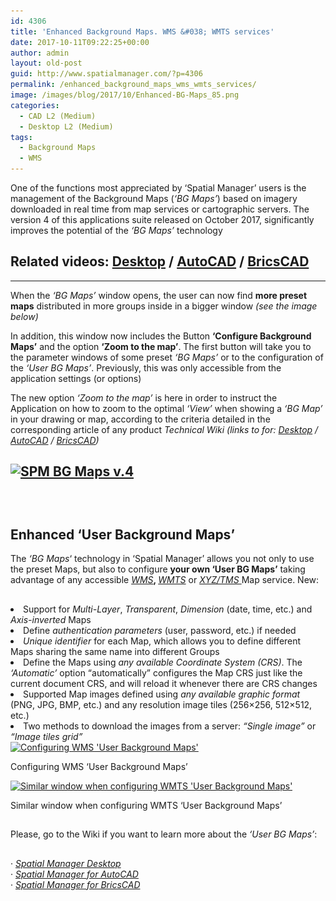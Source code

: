 ```yaml
---
id: 4306
title: 'Enhanced Background Maps. WMS &#038; WMTS services'
date: 2017-10-11T09:22:25+00:00
author: admin
layout: old-post
guid: http://www.spatialmanager.com/?p=4306
permalink: /enhanced_background_maps_wms_wmts_services/
image: /images/blog/2017/10/Enhanced-BG-Maps_85.png
categories:
  - CAD L2 (Medium)
  - Desktop L2 (Medium)
tags:
  - Background Maps
  - WMS
---
```

<p>
  One of the functions most appreciated by &#8216;Spatial Manager&#8217; users is the management of the Background Maps (<em>&#8216;BG Maps&#8217;</em>) based on imagery downloaded in real time from map services or cartographic servers. The version 4 of this applications suite released on October 2017, significantly improves the potential of the <em>&#8216;BG Maps&#8217;</em> technology<!--more-->
</p>

<h2>
  Related videos: <span><span><a href="https://youtu.be/zmH8Cdi5DPk?rel=0" target="_blank" rel="nofollow">Desktop</a></span></span> / <span><span><a href="https://youtu.be/jlBf9xs-GyE?rel=0" target="_blank" rel="nofollow">AutoCAD</a></span></span> / <span><span><a href="https://youtu.be/vo6UEi_r7Cs?rel=0" target="_blank" rel="nofollow">BricsCAD</a></span></span>
</h2>

* * *

<p>
  When the <em>&#8216;BG Maps&#8217;</em> window opens, the user can now find <strong>more preset maps</strong> distributed in more groups inside in a bigger window<em> (see the image below)</em>
</p>

<p>
  In addition, this window now includes the Button <strong>&#8216;Configure Background Maps&#8217;</strong> and the option <strong>&#8216;Zoom to the map&#8217;</strong>. The first button will take you to the parameter windows of some preset <em>&#8216;BG Maps&#8217;</em> or to the configuration of the <em>&#8216;User BG Maps&#8217;</em>. Previously, this was only accessible from the application settings (or options)
</p>

<p>
  The new option <em>&#8216;Zoom to the map&#8217;</em> is here in order to instruct the Application on how to zoom to the optimal <em>&#8216;View&#8217;</em> when showing a <em>&#8216;BG Map&#8217;</em> in your drawing or map, according to the criteria detailed in the corresponding article of any product <em>Technical Wiki</em> <em>(links to for: <span><span><a href="http://wiki.spatialmanager.com/index.php/Spatial_Manager_Desktop%E2%84%A2_-_FAQs:_Background_Maps#How_can_I_display_a_.27Background_Map.27_in_the_Map.3F" target="_blank" rel="nofollow">Desktop</a></span></span> / <span><span><a href="http://wiki.spatialmanager.com/index.php/Spatial_Manager%E2%84%A2_for_AutoCAD_-_FAQs:_Background_Maps_(%22Standard%22_and_%22Professional%22_editions_only)#How_can_I_display_a_.27Background_Map.27_in_the_drawing.3F" target="_blank" rel="nofollow">AutoCAD</a></span></span> / <span><span><a href="http://wiki.spatialmanager.com/index.php/Spatial_Manager%E2%84%A2_for_BricsCAD_-_FAQs:_Background_Maps_(%22Standard%22_and_%22Professional%22_editions_only)#How_can_I_display_a_.27Background_Map.27_in_the_drawing.3F" target="_blank" rel="nofollow">BricsCAD</a></span></span>)</em>
</p>

<h2>
  <a href="/images/blog/2017/10/SPM-BG-Maps-v.4.png" target="_blank" rel="nofollow"><img src="/images/blog/2017/10/SPM-BG-Maps-v.4.png" alt="SPM BG Maps v.4" width="584" height="461" srcset="/images/blog/2017/10/SPM-BG-Maps-v.4.png 584w, /images/blog/2017/10/SPM-BG-Maps-v.4-300x237.png 300w" sizes="(max-width: 584px) 100vw, 584px" /></a>
</h2>

<h2>
</h2>

&nbsp;

<h2>
  Enhanced &#8216;User Background Maps&#8217;
</h2>

<p>
  The <em>&#8216;BG Maps</em>&#8216; technology in &#8216;Spatial Manager&#8217; allows you not only to use the preset Maps, but also to configure <strong>your own &#8216;User BG Maps&#8217;</strong> taking advantage of any accessible <span><a href="https://en.wikipedia.org/wiki/Web_Map_Service" target="_blank" rel="nofollow"><span><em>WMS</em></span></a></span><strong>, </strong><a href="https://en.wikipedia.org/wiki/Web_Map_Tile_Service" target="_blank" rel="nofollow"><span><em>WMTS</em></span></a> or <span><em><a href="https://en.wikipedia.org/wiki/Tile_Map_Service" target="_blank" rel="nofollow">XYZ/TMS </a></em></span>Map service. New:
</p>

<h2>
</h2>

<li>
  Support for <em>Multi-Layer</em>, <i>T</i><em>ransparent</em>, <em>Dimension</em> (date, time, etc.) and <em>Axis-inverted</em> Maps
</li>
<li>
  Define <em>authentication parameters </em>(user, password, etc.) if needed
</li>
<li>
  <em>Unique identifier</em> for each Map, which allows you to define different Maps sharing the same name into different Groups
</li>
<li>
  Define the Maps using <em>any available Coordinate System (CRS)</em>. The <em>&#8216;Automatic&#8217;</em> option &#8220;automatically&#8221; configures the Map CRS just like the current document CRS, and will reload it whenever there are CRS changes
</li>
<li>
  Supported Map images defined using <em>any available graphic format</em> (PNG, JPG, BMP, etc.) and any resolution image tiles (256&#215;256, 512&#215;512, etc.)
</li>
<li>
  Two methods to download the images from a server: <em>&#8220;Single image&#8221;</em> or <em>&#8220;Image tiles grid&#8221;</em>
</li>

<div>
  <a href="/images/blog/2017/10/SPM-User-BG-Maps-WMS.png" target="_blank" rel="nofollow"><img src="/images/blog/2017/10/SPM-User-BG-Maps-WMS.png" alt="Configuring WMS 'User Background Maps'" width="977" height="447" srcset="/images/blog/2017/10/SPM-User-BG-Maps-WMS.png 977w, /images/blog/2017/10/SPM-User-BG-Maps-WMS-300x137.png 300w, /images/blog/2017/10/SPM-User-BG-Maps-WMS-768x351.png 768w, /images/blog/2017/10/SPM-User-BG-Maps-WMS-624x285.png 624w" sizes="(max-width: 977px) 100vw, 977px" /></a>
  
  <p>
    Configuring WMS &#8216;User Background Maps&#8217;
  </p>
</div>

<div>
  <a href="/images/blog/2017/10/SPM-User-BG-Maps-WMTS-2.png" target="_blank" rel="nofollow"><img src="/images/blog/2017/10/SPM-User-BG-Maps-WMTS-2.png" alt="Similar window when configuring WMTS 'User Background Maps'" width="977" height="447" srcset="/images/blog/2017/10/SPM-User-BG-Maps-WMTS-2.png 977w, /images/blog/2017/10/SPM-User-BG-Maps-WMTS-2-300x137.png 300w, /images/blog/2017/10/SPM-User-BG-Maps-WMTS-2-768x351.png 768w, /images/blog/2017/10/SPM-User-BG-Maps-WMTS-2-624x285.png 624w" sizes="(max-width: 977px) 100vw, 977px" /></a>
  
  <p>
    Similar window when configuring WMTS &#8216;User Background Maps&#8217;
  </p>
</div>

<h2>
</h2>

<p>
  Please, go to the Wiki if you want to learn more about the <em>&#8216;User BG Maps&#8217;</em>:
</p>

<h2>
</h2>

<p>
  · <span><em><a href="http://wiki.spatialmanager.com/index.php/Spatial_Manager_Desktop%E2%84%A2_-_FAQs:_Background_Maps#Can_I_configure_my_own_Web_Map_Services.3F" target="_blank" rel="nofollow">Spatial Manager Desktop</a></em></span><br /> · <span><em><a href="http://wiki.spatialmanager.com/index.php/Spatial_Manager%E2%84%A2_for_AutoCAD_-_FAQs:_Background_Maps_(%22Standard%22_and_%22Professional%22_editions_only)#Can_I_configure_my_own_Web_Map_Services.3F" target="_blank" rel="nofollow">Spatial Manager for AutoCAD</a></em></span><br /> · <span><em><a href="http://wiki.spatialmanager.com/index.php/Spatial_Manager%E2%84%A2_for_BricsCAD_-_FAQs:_Background_Maps_(%22Standard%22_and_%22Professional%22_editions_only)#Can_I_configure_my_own_Web_Map_Services.3F" target="_blank" rel="nofollow">Spatial Manager for BricsCAD</a></em></span>
</p>